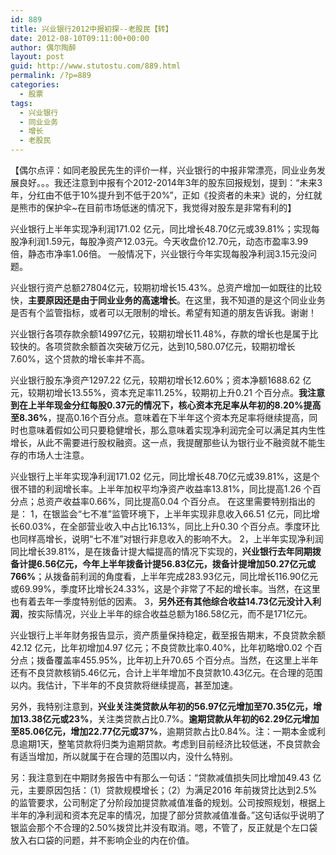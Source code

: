```yaml
---
id: 889
title: 兴业银行2012中报初探--老股民【转】
date: 2012-08-10T09:11:00+00:00
author: 偶尔陶醉
layout: post
guid: http://www.stutostu.com/889.html
permalink: /?p=889
categories:
  - 股票
tags:
  - 兴业银行
  - 同业业务
  - 增长
  - 老股民
---
```

【偶尔点评：如同老股民先生的评价一样，兴业银行的中报非常漂亮，同业业务发展良好。。。我还注意到中报有个2012-2014年3年的股东回报规划，提到：“未来3年，分红由不低于10%提升到不低于20%”，正如《投资者的未来》说的，分红就是熊市的保护伞~在目前市场低迷的情况下，我觉得对股东是非常有利的】



兴业银行上半年实现净利润171.02 亿元，同比增长48.70亿元或39.81%；实现每股净利润1.59元，每股净资产12.03元。今天收盘价12.70元，动态市盈率3.99倍，静态市净率1.06倍。
一般情况下，兴业银行今年实现每股净利润3.15元没问题。

兴业银行资产总额27804亿元，较期初增长15.43%。总资产增加一如既往的比较快，**主要原因还是由于同业业务的高速增长**。在这里，我不知道的是这个同业业务是否有个监管指标，或者可以无限制的增长。希望有知道的朋友告诉我。谢谢！

兴业银行各项存款余额14997亿元，较期初增长11.48%，存款的增长也是属于比较快的。各项贷款余额首次突破万亿元，达到10,580.07亿元，较期初增长7.60%，这个贷款的增长率并不高。

兴业银行股东净资产1297.22 亿元，较期初增长12.60%；资本净额1688.62 亿元，较期初增长13.55%，资本充足率11.25%，较期初上升0.21 个百分点。**我注意到在上半年现金分红每股0.37元的情况下，核心资本充足率从年初的8.20%提高至8.36%**，提高0.16个百分点。意味着在下半年这个资本充足率将继续提高，同时也意味着假如公司只要稳健增长，那么意味着实现净利润完全可以满足其内生性增长，从此不需要进行股权融资。这一点，我提醒那些认为银行业不融资就不能生存的市场人士注意。

兴业银行上半年实现净利润171.02 亿元，同比增长48.70亿元或39.81%，这是个很不错的利润增长率。上半年加权平均净资产收益率13.81%，同比提高1.26 个百分点；总资产收益率0.66%，同比提高0.04 个百分点。
在这里需要特别指出的是：
1，在银监会“七不准”监管环境下，上半年实现非息收入66.51 亿元，同比增长60.03%，在全部营业收入中占比16.13%，同比上升0.30 个百分点。季度环比也同样高增长，说明“七不准”对银行非息收入的影响不大。
2，上半年实现净利润同比增长39.81%，是在拨备计提大幅提高的情况下实现的，**兴业银行去年同期拨备计提6.56亿元，今年上半年拨备计提56.83亿元，拨备计提增加50.27亿元或766%**；从拨备前利润的角度看，上半年完成283.93亿元，同比增长116.90亿元或69.99%，季度环比增长24.33%，这是个非常了不起的增长率。当然，在这里也有着去年一季度特别低的因素。
3，**另外还有其他综合收益14.73亿元没计入利润**，按实际情况，兴业上半年的综合收益总额为186.58亿元，而不是171亿元。

兴业银行上半年财务报告显示，资产质量保持稳定，截至报告期末，不良贷款余额42.12 亿元，比年初增加4.97 亿元；不良贷款比率0.40%，比年初略增0.02 个百分点；拨备覆盖率455.95%，比年初上升70.65 个百分点。当然，在这里上半年还有不良贷款核销5.46亿元，合计上半年增加不良贷款10.43亿元。在合理的范围以内。我估计，下半年的不良贷款将继续提高，甚至加速。

另外，我特别注意到，**兴业关注类贷款从年初的56.97亿元增加至70.35亿元，增加13.38亿元或23%**，关注类贷款占比0.7%。**逾期贷款从年初的62.29亿元增加至85.06亿元，增加22.77亿元或37%**，逾期贷款占比0.84%。注：一期本金或利息逾期1天，整笔贷款将归类为逾期贷款。考虑到目前经济比较低迷，不良贷款会有适当增加，所以就属于在合理的范围以内，没什么特别。

另：我注意到在中期财务报告中有那么一句话：“贷款减值损失同比增加49.43 亿元，主要原因包括：（1）贷款规模增长；（2）为满足2016 年前拨贷比达到2.5%的监管要求，公司制定了分阶段加提贷款减值准备的规划。公司按照规划，根据上半年的净利润和资本充足率的情况，加提了部分贷款减值准备。”这句话似乎说明了银监会那个不合理的2.50%拨贷比并没有取消。嗯，不管了，反正就是个左口袋放入右口袋的问题，并不影响企业的内在价值。